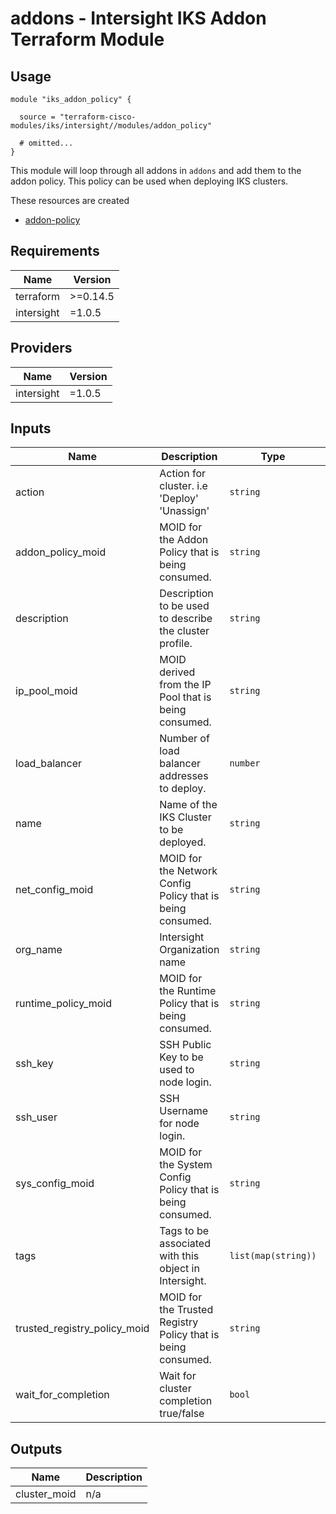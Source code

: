 # addons - Intersight IKS Addon Terraform Module

## Usage

```hcl
module "iks_addon_policy" {

  source = "terraform-cisco-modules/iks/intersight//modules/addon_policy"

  # omitted...
}
```

This module will loop through all addons in `addons` and add them to the addon policy.  This policy can be used when deploying IKS clusters.


These resources are created

* [addon-policy](https://registry.terraform.io/providers/CiscoDevNet/intersight/latest/docs/resources/kubernetes_addon_policy)

<!-- BEGINNING OF PRE-COMMIT-TERRAFORM DOCS HOOK -->
## Requirements

| Name | Version |
|------|---------|
| terraform | >=0.14.5 |
| intersight | =1.0.5 |

## Providers

| Name | Version |
|------|---------|
| intersight | =1.0.5 |

## Inputs

| Name | Description | Type | Default | Required |
|------|-------------|------|---------|:--------:|
| action | Action for cluster. i.e 'Deploy' 'Unassign' | `string` | `"Unassign"` | no |
| addon\_policy\_moid | MOID for the Addon Policy that is being consumed. | `string` | `""` | no |
| description | Description to be used to describe the cluster profile. | `string` | `""` | no |
| ip\_pool\_moid | MOID derived from the IP Pool that is being consumed. | `string` | n/a | yes |
| load\_balancer | Number of load balancer addresses to deploy. | `number` | n/a | yes |
| name | Name of the IKS Cluster to be deployed. | `string` | n/a | yes |
| net\_config\_moid | MOID for the Network Config Policy that is being consumed. | `string` | n/a | yes |
| org\_name | Intersight Organization name | `string` | n/a | yes |
| runtime\_policy\_moid | MOID for the Runtime Policy that is being consumed. | `string` | `""` | no |
| ssh\_key | SSH Public Key to be used to node login. | `string` | n/a | yes |
| ssh\_user | SSH Username for node login. | `string` | n/a | yes |
| sys\_config\_moid | MOID for the System Config Policy that is being consumed. | `string` | n/a | yes |
| tags | Tags to be associated with this object in Intersight. | `list(map(string))` | `[]` | no |
| trusted\_registry\_policy\_moid | MOID for the Trusted Registry Policy that is being consumed. | `string` | `""` | no |
| wait\_for\_completion | Wait for cluster completion true/false | `bool` | `false` | no |

## Outputs

| Name | Description |
|------|-------------|
| cluster\_moid | n/a |

<!-- END OF PRE-COMMIT-TERRAFORM DOCS HOOK -->